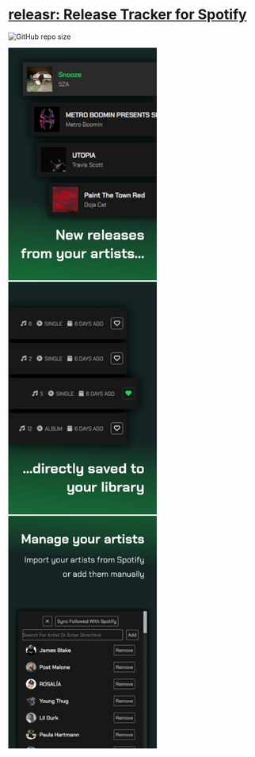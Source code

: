 # [releasr: Release Tracker for Spotify](https://releasr.netlify.app)

![GitHub repo size](https://img.shields.io/github/repo-size/n0j0games/spotifyreleasetracker?style=flat-square)

<div>
  <img src="https://github.com/n0j0games/spotifyreleasetracker/blob/main/images/examples/example1.png" width="300">
  <img src="https://github.com/n0j0games/spotifyreleasetracker/blob/main/images/examples/example2.png" width="300">
  <img src="https://github.com/n0j0games/spotifyreleasetracker/blob/main/images/examples/example3.png" width="300">
</div>



